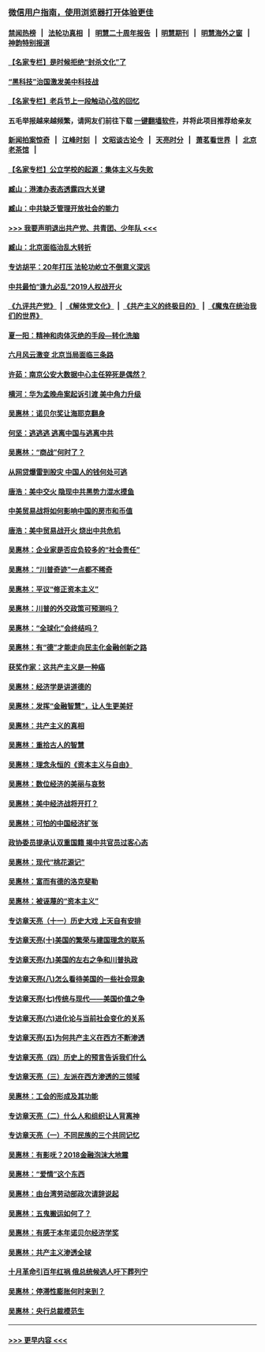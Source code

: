 ### [微信用户指南，使用浏览器打开体验更佳](https://github.com/gfw-breaker/banned-news1/blob/master/indexes/wechat-guide.md?t=0)
#### [禁闻热榜](热点新闻.md?t=0)  &nbsp;&nbsp;|&nbsp;&nbsp; [法轮功真相](https://github.com/gfw-breaker/truth/blob/master/README.md?t=0) &nbsp;&nbsp;|&nbsp;&nbsp; [明慧二十周年报告](https://github.com/gfw-breaker/mh-reports/blob/master/README.md?t=0) &nbsp;&nbsp;|&nbsp;&nbsp;[明慧期刊](https://github.com/gfw-breaker/mh-qikan) &nbsp;&nbsp;|&nbsp;&nbsp; [明慧海外之窗](https://github.com/gfw-breaker/mh-news/blob/master/README.md?t=0) &nbsp;&nbsp;|&nbsp;&nbsp; [神韵特别报道](https://github.com/gfw-breaker/mh-news/blob/master/shenyun.md?t=0)
#### [【名家专栏】是时候拒绝“封杀文化”了](../pages/nsc423/n11814093.md?t=02110255) 
#### [“黑科技”治国激发美中科技战](../pages/nsc423/n11638056.md?t=02110255) 
#### [【名家专栏】老兵节上一段触动心弦的回忆](../pages/nsc423/n11646016.md?t=02110255) 
#### 五毛举报越来越频繁，请网友们前往下载 [一键翻墙软件](https://github.com/gfw-breaker/ssr-accounts)，并将此项目推荐给亲友
#### [新闻拍案惊奇](https://github.com/gfw-breaker/banned-news1/blob/master/pages/link4.md) &nbsp;&nbsp;|&nbsp;&nbsp; [江峰时刻](https://github.com/gfw-breaker/banned-news1/blob/master/pages/link4.md) &nbsp;&nbsp;|&nbsp;&nbsp; [文昭谈古论今](https://github.com/gfw-breaker/banned-news1/blob/master/pages/link4.md) &nbsp;&nbsp;|&nbsp;&nbsp; [天亮时分](https://github.com/gfw-breaker/banned-news1/blob/master/pages/link4.md) &nbsp;&nbsp;|&nbsp;&nbsp; [萧茗看世界](https://github.com/gfw-breaker/banned-news1/blob/master/pages/link4.md) &nbsp;&nbsp;|&nbsp;&nbsp; [北京老茶馆](https://github.com/gfw-breaker/banned-news1/blob/master/pages/link4.md) &nbsp;&nbsp;|&nbsp;&nbsp; 
#### [【名家专栏】公立学校的起源：集体主义与失败](../pages/nsc423/n11601833.md?t=02110255) 
#### [臧山：港澳办表态透露四大关键](../pages/nsc423/n11421628.md?t=02110255) 
#### [臧山：中共缺乏管理开放社会的能力](../pages/nsc423/n11407457.md?t=02110255) 
#### [>>> 我要声明退出共产党、共青团、少年队 <<<](https://github.com/begood0513/goodnews/blob/master/quit/letter.md) 
#### [臧山：北京面临治乱大转折](../pages/nsc423/n11406895.md?t=02110255) 
#### [专访胡平：20年打压 法轮功屹立不倒意义深远](../pages/nsc423/n11398800.md?t=02110255) 
#### [中共最怕“逢九必乱”2019人权战开火](../pages/nsc423/n11385248.md?t=02110255) 
#### [《九评共产党》](https://github.com/begood0513/9ping.md/blob/master/README.md) &nbsp;|&nbsp; [《解体党文化》](../../../../jtdwh.md/blob/master/README.md)  &nbsp;|&nbsp; [《共产主义的终极目的》](../../../../gczydzjmd.md/blob/master/README.md) &nbsp;|&nbsp; [《魔鬼在统治我们的世界》](../../../../mgztzwmdsj.md/blob/master/README.md) 
#### [夏一阳：精神和肉体灭绝的手段—转化洗脑](../pages/nsc423/n11368250.md?t=02110255) 
#### [六月风云激变 北京当局面临三条路](../pages/nsc423/n11313668.md?t=02110255) 
#### [许茹：南京公安大数据中心主任猝死是偶然？](../pages/nsc423/n11064744.md?t=02110255) 
#### [横河：华为孟晚舟案起诉引渡 美中角力升级](../pages/nsc423/n11027230.md?t=02110255) 
#### [吴惠林：诺贝尔奖让海耶克翻身](../pages/nsc423/n10890049.md?t=02110255) 
#### [何坚：逃逃逃 逃离中国与逃离中共](../pages/nsc423/n10592891.md?t=02110255) 
#### [吴惠林：“商战”何时了？](../pages/nsc423/n10573558.md?t=02110255) 
#### [从网贷爆雷到股灾 中国人的钱何处可逃](../pages/nsc423/n10572800.md?t=02110255) 
#### [唐浩：美中交火 隐现中共黑势力混水摸鱼](../pages/nsc423/n10544040.md?t=02110255) 
#### [中美贸易战将如何影响中国的房市和币值](../pages/nsc423/n10543697.md?t=02110255) 
#### [唐浩：美中贸易战开火 烧出中共危机](../pages/nsc423/n10540126.md?t=02110255) 
#### [吴惠林：企业家是否应负较多的“社会责任”](../pages/nsc423/n10535022.md?t=02110255) 
#### [吴惠林：“川普奇迹”一点都不稀奇](../pages/nsc423/n10512808.md?t=02110255) 
#### [吴惠林：平议“修正资本主义”](../pages/nsc423/n10495724.md?t=02110255) 
#### [吴惠林：川普的外交政策可预测吗？](../pages/nsc423/n10462387.md?t=02110255) 
#### [吴惠林：“全球化”会终结吗？](../pages/nsc423/n10452838.md?t=02110255) 
#### [吴惠林：有“德”才能走向民主化金融创新之路](../pages/nsc423/n10432292.md?t=02110255) 
#### [获奖作家：这共产主义是一种癌](../pages/nsc423/n10431541.md?t=02110255) 
#### [吴惠林：经济学是讲道德的](../pages/nsc423/n10398014.md?t=02110255) 
#### [吴惠林：发挥“金融智慧”，让人生更美好](../pages/nsc423/n10375019.md?t=02110255) 
#### [吴惠林：共产主义的真相](../pages/nsc423/n10351394.md?t=02110255) 
#### [吴惠林：重拾古人的智慧](../pages/nsc423/n10337691.md?t=02110255) 
#### [吴惠林：理念永恒的《资本主义与自由》](../pages/nsc423/n10316274.md?t=02110255) 
#### [吴惠林：数位经济的美丽与哀愁](../pages/nsc423/n10292946.md?t=02110255) 
#### [吴惠林：美中经济战将开打？](../pages/nsc423/n10258825.md?t=02110255) 
#### [吴惠林：可怕的中国经济扩张](../pages/nsc423/n10219147.md?t=02110255) 
#### [政协委员提承认双重国籍 揭中共官员过客心态](../pages/nsc423/n10208809.md?t=02110255) 
#### [吴惠林：现代“桃花源记”](../pages/nsc423/n10185234.md?t=02110255) 
#### [吴惠林：富而有德的洛克斐勒](../pages/nsc423/n10142264.md?t=02110255) 
#### [吴惠林：被诬蔑的“资本主义”](../pages/nsc423/n10124816.md?t=02110255) 
#### [专访章天亮（十一）历史大戏 上天自有安排](../pages/nsc423/n10094905.md?t=02110255) 
#### [专访章天亮(十)美国的繁荣与建国理念的联系](../pages/nsc423/n10094899.md?t=02110255) 
#### [专访章天亮(九)美国的左右之争和川普执政](../pages/nsc423/n10094889.md?t=02110255) 
#### [专访章天亮(八)怎么看待美国的一些社会现象](../pages/nsc423/n10094857.md?t=02110255) 
#### [专访章天亮(七)传统与现代——美国价值之争](../pages/nsc423/n10093140.md?t=02110255) 
#### [专访章天亮(六)进化论与当前社会变化的关系](../pages/nsc423/n10092036.md?t=02110255) 
#### [专访章天亮(五)为何共产主义在西方不断渗透](../pages/nsc423/n10083620.md?t=02110255) 
#### [专访章天亮（四）历史上的预言告诉我们什么](../pages/nsc423/n10083606.md?t=02110255) 
#### [专访章天亮（三）左派在西方渗透的三领域](../pages/nsc423/n10081115.md?t=02110255) 
#### [吴惠林：工会的形成及其功能](../pages/nsc423/n10080633.md?t=02110255) 
#### [专访章天亮（二）什么人和组织让人背离神](../pages/nsc423/n10076637.md?t=02110255) 
#### [专访章天亮（一）不同民族的三个共同记忆](../pages/nsc423/n10074188.md?t=02110255) 
#### [吴惠林：有影呒？2018金融泡沫大地震](../pages/nsc423/n10040534.md?t=02110255) 
#### [吴惠林：“爱情”这个东西](../pages/nsc423/n10019423.md?t=02110255) 
#### [吴惠林：由台湾劳动部政次请辞说起](../pages/nsc423/n9979679.md?t=02110255) 
#### [吴惠林：五鬼搬运如何了？](../pages/nsc423/n9925338.md?t=02110255) 
#### [吴惠林：有感于本年诺贝尔经济学奖](../pages/nsc423/n9871883.md?t=02110255) 
#### [吴惠林：共产主义渗透全球](../pages/nsc423/n9812748.md?t=02110255) 
#### [十月革命引百年红祸 俄总统候选人吁下葬列宁](../pages/nsc423/n9810182.md?t=02110255) 
#### [吴惠林：停滞性膨胀何时来到？](../pages/nsc423/n9764136.md?t=02110255) 
#### [吴惠林：央行总裁模范生](../pages/nsc423/n9728134.md?t=02110255) 

----
#### [ >>> 更早内容 <<< ](../indexes/nsc423-earlier.md)
